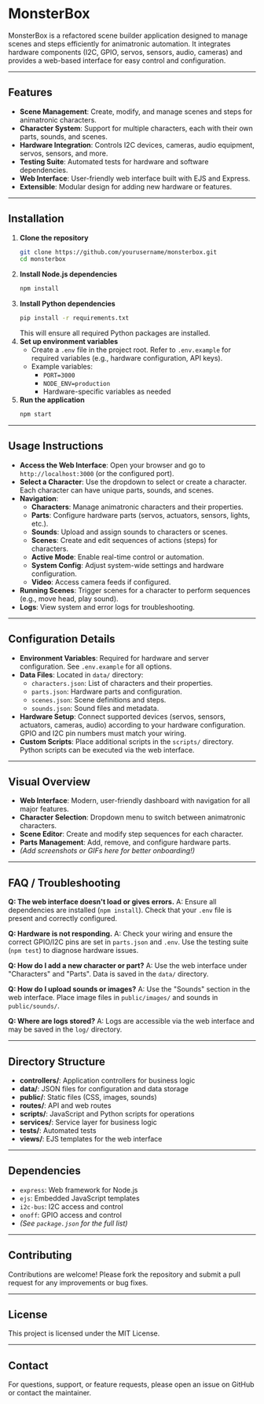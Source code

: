 # MonsterBox

MonsterBox is a refactored scene builder application designed to manage scenes and steps efficiently for animatronic automation. It integrates hardware components (I2C, GPIO, servos, sensors, audio, cameras) and provides a web-based interface for easy control and configuration.

---

## Features

- **Scene Management**: Create, modify, and manage scenes and steps for animatronic characters.
- **Character System**: Support for multiple characters, each with their own parts, sounds, and scenes.
- **Hardware Integration**: Controls I2C devices, cameras, audio equipment, servos, sensors, and more.
- **Testing Suite**: Automated tests for hardware and software dependencies.
- **Web Interface**: User-friendly web interface built with EJS and Express.
- **Extensible**: Modular design for adding new hardware or features.

---

## Installation

1. **Clone the repository**
   ```bash
   git clone https://github.com/yourusername/monsterbox.git
   cd monsterbox
   ```
2. **Install Node.js dependencies**
   ```bash
   npm install
   ```
3. **Install Python dependencies**
   ```bash
   pip install -r requirements.txt
   ```
   This will ensure all required Python packages are installed.
4. **Set up environment variables**
   - Create a `.env` file in the project root. Refer to `.env.example` for required variables (e.g., hardware configuration, API keys).
   - Example variables:
     - `PORT=3000`
     - `NODE_ENV=production`
     - Hardware-specific variables as needed
5. **Run the application**
   ```bash
   npm start
   ```

---

## Usage Instructions

- **Access the Web Interface**: Open your browser and go to `http://localhost:3000` (or the configured port).
- **Select a Character**: Use the dropdown to select or create a character. Each character can have unique parts, sounds, and scenes.
- **Navigation**:
  - **Characters**: Manage animatronic characters and their properties.
  - **Parts**: Configure hardware parts (servos, actuators, sensors, lights, etc.).
  - **Sounds**: Upload and assign sounds to characters or scenes.
  - **Scenes**: Create and edit sequences of actions (steps) for characters.
  - **Active Mode**: Enable real-time control or automation.
  - **System Config**: Adjust system-wide settings and hardware configuration.
  - **Video**: Access camera feeds if configured.
- **Running Scenes**: Trigger scenes for a character to perform sequences (e.g., move head, play sound).
- **Logs**: View system and error logs for troubleshooting.

---

## Configuration Details

- **Environment Variables**: Required for hardware and server configuration. See `.env.example` for all options.
- **Data Files**: Located in `data/` directory:
  - `characters.json`: List of characters and their properties.
  - `parts.json`: Hardware parts and configuration.
  - `scenes.json`: Scene definitions and steps.
  - `sounds.json`: Sound files and metadata.
- **Hardware Setup**: Connect supported devices (servos, sensors, actuators, cameras, audio) according to your hardware configuration. GPIO and I2C pin numbers must match your wiring.
- **Custom Scripts**: Place additional scripts in the `scripts/` directory. Python scripts can be executed via the web interface.

---

## Visual Overview

- **Web Interface**: Modern, user-friendly dashboard with navigation for all major features.
- **Character Selection**: Dropdown menu to switch between animatronic characters.
- **Scene Editor**: Create and modify step sequences for each character.
- **Parts Management**: Add, remove, and configure hardware parts.
- *(Add screenshots or GIFs here for better onboarding!)*

---

## FAQ / Troubleshooting

**Q: The web interface doesn't load or gives errors.**
A: Ensure all dependencies are installed (`npm install`). Check that your `.env` file is present and correctly configured.

**Q: Hardware is not responding.**
A: Check your wiring and ensure the correct GPIO/I2C pins are set in `parts.json` and `.env`. Use the testing suite (`npm test`) to diagnose hardware issues.

**Q: How do I add a new character or part?**
A: Use the web interface under "Characters" and "Parts". Data is saved in the `data/` directory.

**Q: How do I upload sounds or images?**
A: Use the "Sounds" section in the web interface. Place image files in `public/images/` and sounds in `public/sounds/`.

**Q: Where are logs stored?**
A: Logs are accessible via the web interface and may be saved in the `log/` directory.

---

## Directory Structure

- **controllers/**: Application controllers for business logic
- **data/**: JSON files for configuration and data storage
- **public/**: Static files (CSS, images, sounds)
- **routes/**: API and web routes
- **scripts/**: JavaScript and Python scripts for operations
- **services/**: Service layer for business logic
- **tests/**: Automated tests
- **views/**: EJS templates for the web interface

---

## Dependencies

- `express`: Web framework for Node.js
- `ejs`: Embedded JavaScript templates
- `i2c-bus`: I2C access and control
- `onoff`: GPIO access and control
- *(See `package.json` for the full list)*

---

## Contributing

Contributions are welcome! Please fork the repository and submit a pull request for any improvements or bug fixes.

---

## License

This project is licensed under the MIT License.

---

## Contact

For questions, support, or feature requests, please open an issue on GitHub or contact the maintainer.
